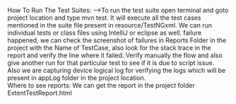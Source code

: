 How To Run The Test Suites:
-->To run the test suite open terminal and goto project location and type
mvn test.
It will execute all the test cases mentioned in the suite file present in resource/TestNGxml.
We can run individual tests or class files using IntelliJ or eclipse as well.
failure happened, we can check the screenshot of failures in Reports Folder in the project with the Name of TestCase, also look for the stack trace in the report and verify the line where it failed.
Verify manually the flow and also give another run for that particular test to see if it is due to script issue.\
Also we are capturing device logical log for verifying the logs which will be present in appLog folder in the project location.\
Where to see reports:
We can get the report in the project folder
ExtentTestReport.html 